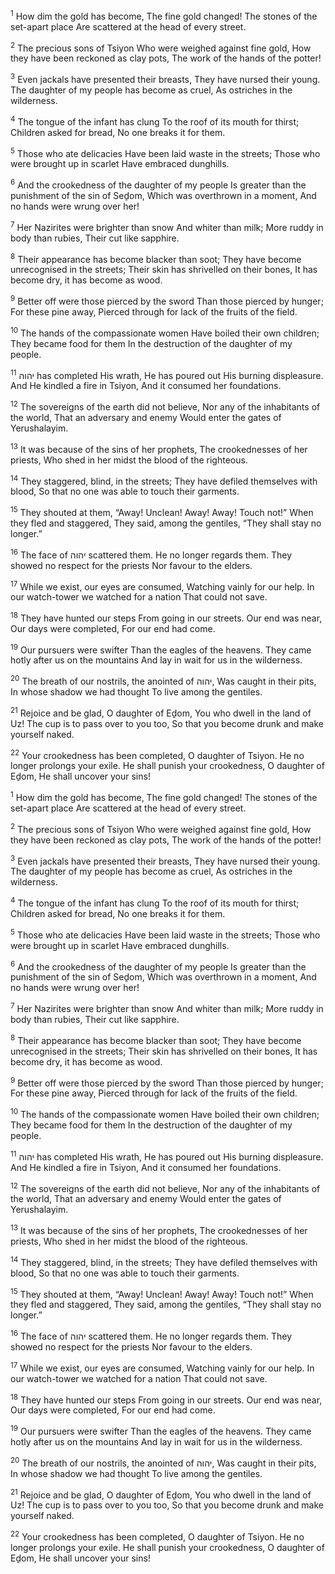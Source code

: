 <sup>1</sup> How dim the gold has become, The fine gold changed! The stones of the set-apart place Are scattered at the head of every street.

<sup>2</sup> The precious sons of Tsiyon Who were weighed against fine gold, How they have been reckoned as clay pots, The work of the hands of the potter!

<sup>3</sup> Even jackals have presented their breasts, They have nursed their young. The daughter of my people has become as cruel, As ostriches in the wilderness.

<sup>4</sup> The tongue of the infant has clung To the roof of its mouth for thirst; Children asked for bread, No one breaks it for them.

<sup>5</sup> Those who ate delicacies Have been laid waste in the streets; Those who were brought up in scarlet Have embraced dunghills.

<sup>6</sup> And the crookedness of the daughter of my people Is greater than the punishment of the sin of Seḏom, Which was overthrown in a moment, And no hands were wrung over her!

<sup>7</sup> Her Nazirites were brighter than snow And whiter than milk; More ruddy in body than rubies, Their cut like sapphire.

<sup>8</sup> Their appearance has become blacker than soot; They have become unrecognised in the streets; Their skin has shrivelled on their bones, It has become dry, it has become as wood.

<sup>9</sup> Better off were those pierced by the sword Than those pierced by hunger; For these pine away, Pierced through for lack of the fruits of the field.

<sup>10</sup> The hands of the compassionate women Have boiled their own children; They became food for them In the destruction of the daughter of my people.

<sup>11</sup> יהוה has completed His wrath, He has poured out His burning displeasure. And He kindled a fire in Tsiyon, And it consumed her foundations.

<sup>12</sup> The sovereigns of the earth did not believe, Nor any of the inhabitants of the world, That an adversary and enemy Would enter the gates of Yerushalayim.

<sup>13</sup> It was because of the sins of her prophets, The crookednesses of her priests, Who shed in her midst the blood of the righteous.

<sup>14</sup> They staggered, blind, in the streets; They have defiled themselves with blood, So that no one was able to touch their garments.

<sup>15</sup> They shouted at them, “Away! Unclean! Away! Away! Touch not!” When they fled and staggered, They said, among the gentiles, “They shall stay no longer.”

<sup>16</sup> The face of יהוה scattered them. He no longer regards them. They showed no respect for the priests Nor favour to the elders.

<sup>17</sup> While we exist, our eyes are consumed, Watching vainly for our help. In our watch-tower we watched for a nation That could not save.

<sup>18</sup> They have hunted our steps From going in our streets. Our end was near, Our days were completed, For our end had come.

<sup>19</sup> Our pursuers were swifter Than the eagles of the heavens. They came hotly after us on the mountains And lay in wait for us in the wilderness.

<sup>20</sup> The breath of our nostrils, the anointed of יהוה, Was caught in their pits, In whose shadow we had thought To live among the gentiles.

<sup>21</sup> Rejoice and be glad, O daughter of Eḏom, You who dwell in the land of Uz! The cup is to pass over to you too, So that you become drunk and make yourself naked.

<sup>22</sup> Your crookedness has been completed, O daughter of Tsiyon. He no longer prolongs your exile. He shall punish your crookedness, O daughter of Eḏom, He shall uncover your sins!

<sup>1</sup> How dim the gold has become, The fine gold changed! The stones of the set-apart place Are scattered at the head of every street.

<sup>2</sup> The precious sons of Tsiyon Who were weighed against fine gold, How they have been reckoned as clay pots, The work of the hands of the potter!

<sup>3</sup> Even jackals have presented their breasts, They have nursed their young. The daughter of my people has become as cruel, As ostriches in the wilderness.

<sup>4</sup> The tongue of the infant has clung To the roof of its mouth for thirst; Children asked for bread, No one breaks it for them.

<sup>5</sup> Those who ate delicacies Have been laid waste in the streets; Those who were brought up in scarlet Have embraced dunghills.

<sup>6</sup> And the crookedness of the daughter of my people Is greater than the punishment of the sin of Seḏom, Which was overthrown in a moment, And no hands were wrung over her!

<sup>7</sup> Her Nazirites were brighter than snow And whiter than milk; More ruddy in body than rubies, Their cut like sapphire.

<sup>8</sup> Their appearance has become blacker than soot; They have become unrecognised in the streets; Their skin has shrivelled on their bones, It has become dry, it has become as wood.

<sup>9</sup> Better off were those pierced by the sword Than those pierced by hunger; For these pine away, Pierced through for lack of the fruits of the field.

<sup>10</sup> The hands of the compassionate women Have boiled their own children; They became food for them In the destruction of the daughter of my people.

<sup>11</sup> יהוה has completed His wrath, He has poured out His burning displeasure. And He kindled a fire in Tsiyon, And it consumed her foundations.

<sup>12</sup> The sovereigns of the earth did not believe, Nor any of the inhabitants of the world, That an adversary and enemy Would enter the gates of Yerushalayim.

<sup>13</sup> It was because of the sins of her prophets, The crookednesses of her priests, Who shed in her midst the blood of the righteous.

<sup>14</sup> They staggered, blind, in the streets; They have defiled themselves with blood, So that no one was able to touch their garments.

<sup>15</sup> They shouted at them, “Away! Unclean! Away! Away! Touch not!” When they fled and staggered, They said, among the gentiles, “They shall stay no longer.”

<sup>16</sup> The face of יהוה scattered them. He no longer regards them. They showed no respect for the priests Nor favour to the elders.

<sup>17</sup> While we exist, our eyes are consumed, Watching vainly for our help. In our watch-tower we watched for a nation That could not save.

<sup>18</sup> They have hunted our steps From going in our streets. Our end was near, Our days were completed, For our end had come.

<sup>19</sup> Our pursuers were swifter Than the eagles of the heavens. They came hotly after us on the mountains And lay in wait for us in the wilderness.

<sup>20</sup> The breath of our nostrils, the anointed of יהוה, Was caught in their pits, In whose shadow we had thought To live among the gentiles.

<sup>21</sup> Rejoice and be glad, O daughter of Eḏom, You who dwell in the land of Uz! The cup is to pass over to you too, So that you become drunk and make yourself naked.

<sup>22</sup> Your crookedness has been completed, O daughter of Tsiyon. He no longer prolongs your exile. He shall punish your crookedness, O daughter of Eḏom, He shall uncover your sins!

